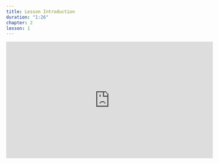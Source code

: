 ```yaml
---
title: Lesson Introduction
duration: "1:26"
chapter: 2
lesson: 1
---
```


<iframe width="560" height="315" src="https://www.youtube.com/embed/3OuTN-Ic6n0" title="YouTube video player" frameborder="0" allow="accelerometer; autoplay; clipboard-write; encrypted-media; gyroscope; picture-in-picture; web-share" allowfullscreen></iframe>